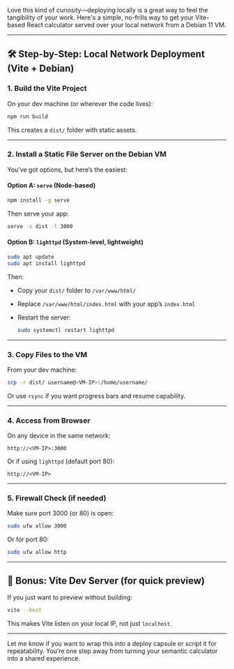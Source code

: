 Love this kind of curiosity—deploying locally is a great way to feel the tangibility of your work. Here's a simple, no-frills way to get your Vite-based React calculator served over your local network from a Debian 11 VM.

---

## 🛠️ Step-by-Step: Local Network Deployment (Vite + Debian)

### 1. **Build the Vite Project**

On your dev machine (or wherever the code lives):

```bash
npm run build
```

This creates a `dist/` folder with static assets.

---

### 2. **Install a Static File Server on the Debian VM**

You’ve got options, but here’s the easiest:

#### Option A: `serve` (Node-based)

```bash
npm install -g serve
```

Then serve your app:

```bash
serve -s dist -l 3000
```

#### Option B: `lighttpd` (System-level, lightweight)

```bash
sudo apt update
sudo apt install lighttpd
```

Then:

- Copy your `dist/` folder to `/var/www/html/`
- Replace `/var/www/html/index.html` with your app’s `index.html`
- Restart the server:

  ```bash
  sudo systemctl restart lighttpd
  ```

---

### 3. **Copy Files to the VM**

From your dev machine:

```bash
scp -r dist/ username@<VM-IP>:/home/username/
```

Or use `rsync` if you want progress bars and resume capability.

---

### 4. **Access from Browser**

On any device in the same network:

```
http://<VM-IP>:3000
```

Or if using `lighttpd` (default port 80):

```
http://<VM-IP>
```

---

### 5. **Firewall Check (if needed)**

Make sure port 3000 (or 80) is open:

```bash
sudo ufw allow 3000
```

Or for port 80:

```bash
sudo ufw allow http
```

---

## 🧩 Bonus: Vite Dev Server (for quick preview)

If you just want to preview without building:

```bash
vite --host
```

This makes Vite listen on your local IP, not just `localhost`.

---

Let me know if you want to wrap this into a deploy capsule or script it for repeatability. You’re one step away from turning your semantic calculator into a shared experience.
